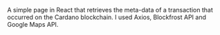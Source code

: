 A simple page in React that retrieves the meta-data of a transaction that occurred on the Cardano blockchain. I used Axios, Blockfrost API and Google Maps API. 
